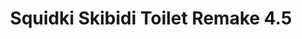 ---
slug: squidki-skibidi-toilet-remake-45-82
title: Squidki Skibidi Toilet Remake 4.5
description: "Squidki Skibidi Toilet Remake 4.5 is an exciting online game. Play for free directly in your browser!"
icon: /images/new_mods/Sprunki Skibidi Toilet Remake 4.5.png
url: https://wowtbc.net/sprunkin/skibidi-toilet4.5/index.html
previewImage: /images/new_mods/Sprunki Skibidi Toilet Remake 4.5.png
type: new mods

# SEO配置
seo:
  title: "Squidki Skibidi Toilet Remake 4.5 - Play Free Online Game | Fun Browser Games"
  description: "Squidki Skibidi Toilet Remake 4.5 - Play this fun online game for free in your browser. No download required!"
  ogImage: "/images/new_mods/Sprunki Skibidi Toilet Remake 4.5.png"
  keywords: "squidki-skibidi-toilet-remake-45-82, online game, browser game, free game, new mods game, play online"

videoUrls:
  - https://www.youtube.com/embed/example1
  - https://www.youtube.com/embed/example2

whyPlay:
  title: "Why Play Squidki Skibidi Toilet Remake 4.5?"
  items:
    - "Immersive Gameplay: Squidki Skibidi Toilet Remake 4.5 offers an engaging and immersive gaming experience that will keep you entertained for hours"
    - "Challenging Levels: Test your skills with increasingly difficult challenges and obstacles"
    - "Beautiful Graphics: Enjoy stunning visuals and smooth animations that bring the game world to life"
    - "Regular Updates: New content and features are added regularly to keep the game fresh and exciting"
    - "Free to Play: Experience all the fun without spending a penny"
    - "Community Features: Connect with other players, share strategies, and compete for high scores"
    - "Cross-Platform: Play on any device with a web browser, no downloads required"

features:
  title: "Key Features of Squidki Skibidi Toilet Remake 4.5"
  image: "/images/new_mods/Sprunki Skibidi Toilet Remake 4.5.png"
  items:
    - "Intuitive Controls: Easy to learn controls make Squidki Skibidi Toilet Remake 4.5 accessible for players of all skill levels"
    - "Multiple Game Modes: Enjoy various gameplay options that provide different challenges and experiences"
    - "Character Customization: Personalize your gaming experience with unique characters and items"
    - "Achievement System: Complete special tasks to earn rewards and recognition"
    - "Leaderboards: Compete with players worldwide and see who can achieve the highest scores"

characteristics:
  title: "Game Characteristics"
  image: "/images/new_mods/Sprunki Skibidi Toilet Remake 4.5.png"
  items:
    - "Genre: New mods game with elements of strategy and skill"
    - "Difficulty: Suitable for both casual gamers and those seeking a challenge"
    - "Play Time: Quick sessions or extended gameplay, depending on your preference"
    - "Art Style: Vibrant and engaging visuals that enhance the gaming experience"
    - "Sound Design: Immersive audio that complements the gameplay perfectly"

info: "Squidki Skibidi Toilet Remake 4.5 is an exciting online game that offers players a unique and engaging gaming experience. With its intuitive controls, stunning visuals, and challenging gameplay, Squidki Skibidi Toilet Remake 4.5 provides hours of entertainment for players of all ages and skill levels. Whether you're looking for a quick gaming session during a break or an extended play session, Squidki Skibidi Toilet Remake 4.5 delivers an immersive experience that will keep you coming back for more. The game features multiple levels of increasing difficulty, ensuring that players are constantly challenged as they progress. With regular updates adding new content and features, Squidki Skibidi Toilet Remake 4.5 remains fresh and exciting, providing endless entertainment options for its growing community of players."

howToPlayIntro: "Welcome to Squidki Skibidi Toilet Remake 4.5! This guide will walk you through the basics and help you master the game. Whether you're a beginner or looking to improve your skills, these tips and instructions will enhance your gaming experience."

howToPlaySteps:
  - title: "Getting Started"
    description: "Begin your Squidki Skibidi Toilet Remake 4.5 adventure by familiarizing yourself with the controls. Use your keyboard or mouse to navigate through the game interface. The tutorial will guide you through the basic mechanics and help you understand the objectives."
  - title: "Understanding the Objectives"
    description: "In Squidki Skibidi Toilet Remake 4.5, your main goal is to progress through levels by completing specific objectives. Each level presents unique challenges that require different strategies and approaches."
  - title: "Mastering the Controls"
    description: "Practice using the controls to improve your precision and reaction time. Squidki Skibidi Toilet Remake 4.5 requires quick reflexes and strategic thinking to overcome obstacles and defeat opponents."
  - title: "Utilizing Power-ups"
    description: "Collect power-ups throughout the game to enhance your abilities and overcome difficult challenges. Each power-up offers unique advantages that can be crucial for success."
  - title: "Developing Strategies"
    description: "As you progress in Squidki Skibidi Toilet Remake 4.5, develop effective strategies for different scenarios. Analyze patterns, anticipate challenges, and adapt your approach to maximize your performance."

faq:
  title: "Frequently Asked Questions about Squidki Skibidi Toilet Remake 4.5"
  items:
    - question: "Is Squidki Skibidi Toilet Remake 4.5 free to play?"
      answer: "Yes, Squidki Skibidi Toilet Remake 4.5 is completely free to play directly in your web browser. No downloads or purchases are required to enjoy the full game experience."
    - question: "Can I play Squidki Skibidi Toilet Remake 4.5 on mobile devices?"
      answer: "Yes, Squidki Skibidi Toilet Remake 4.5 is optimized for both desktop and mobile play. You can enjoy the game on any device with a web browser and internet connection."
    - question: "Are there any in-game purchases?"
      answer: "While Squidki Skibidi Toilet Remake 4.5 is free to play, there may be optional in-game purchases available for cosmetic items or additional features that don't affect core gameplay."
    - question: "How often is Squidki Skibidi Toilet Remake 4.5 updated?"
      answer: "The developers regularly update Squidki Skibidi Toilet Remake 4.5 with new content, features, and improvements based on player feedback and game performance."
    - question: "Can I play Squidki Skibidi Toilet Remake 4.5 offline?"
      answer: "Currently, Squidki Skibidi Toilet Remake 4.5 requires an internet connection to play as it's a browser-based online game."
    - question: "Is Squidki Skibidi Toilet Remake 4.5 suitable for children?"
      answer: "Yes, Squidki Skibidi Toilet Remake 4.5 is designed to be family-friendly and suitable for players of all ages."
    - question: "How do I report bugs or issues?"
      answer: "If you encounter any problems while playing Squidki Skibidi Toilet Remake 4.5, you can report them through the game's support page or contact the developers directly through their website."
    - question: "Still Have Questions?"
      answer: "If you have additional questions about Squidki Skibidi Toilet Remake 4.5 that aren't covered in this FAQ, please visit our support center or contact our customer service team for assistance."
---